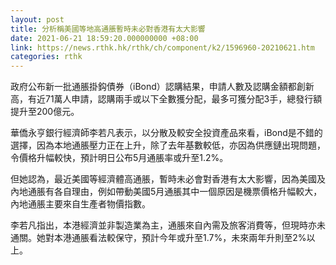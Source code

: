 ```yaml
---
layout: post
title: 分析稱美國等地高通脹暫時未必對香港有太大影響
date: 2021-06-21 18:59:20.000000000 +08:00
link: https://news.rthk.hk/rthk/ch/component/k2/1596960-20210621.htm
categories: rthk
---
```


政府公布新一批通脹掛鈎債券（iBond）認購結果，申請人數及認購金額都創新高，有近71萬人申請，認購兩手或以下全數獲分配，最多可獲分配3手，總發行額提升至200億元。

華僑永亨銀行經濟師李若凡表示，以分散及較安全投資產品來看，iBond是不錯的選擇，因為本地通脹壓力正在上升，除了去年基數較低，亦因為供應鏈出現問題，令價格升幅較快，預計明日公布5月通脹率或升至1.2%。

但她認為，最近美國等經濟體高通脹，暫時未必會對香港有太大影響，因為美國及內地通脹有各自理由，例如帶動美國5月通脹其中一個原因是機票價格升幅較大，內地通脹主要來自生產者物價指數。

李若凡指出，本港經濟並非製造業為主，通脹來自內需及旅客消費等，但現時亦未通關。她對本港通脹看法較保守，預計今年或升至1.7%，未來兩年升則至2%以上。
